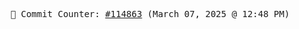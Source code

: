 <p align="center">
    <samp>
        📮 Commit Counter: <a href="https://github.com/Javascript-void0/Javascript-void0/commits/main">#114863</a> (March 07, 2025 @ 12:48 PM)
    </samp>
</p>